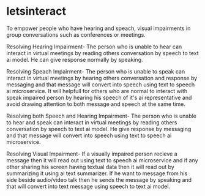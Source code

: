 # letsinteract
To empower people who have hearing and speach, visual impairments in group conversations such as conferences or meetings.

Resolving Hearing Impairment- The person who is unable to hear can interact in virtual meetings by reading others conversation by speech to text ai model. He can give response normally by speaking.

Resolving Speach Impairment- The person who is unable to speak can interact in virtual meetings by hearing others conversation and response by messaging and that message will convert into speech using text to speech ai microservice. It will helpfull for others who are normal to interact with speak impaired person by hearing his speech of it's ai representative and avoid drawing attention to both message and speech at the same time.

Resolving both Speech and Hearing Impairment- The person who is unable to hear and speak can interact in virtual meetings by reading others conversation by speech to text ai model. He give response by messaging and that message will convert into speech using text to speech ai microservice.

Resolving Visual Impairment- If a visually impaired person recieve a message then it will read out using text to speech ai microservice and if any other sharing his screen having textual data then it will read out by summarizing it using ai text summarizer. If he want to message from his side beside audio/video talk then he sends the message by speaking and that will convert into text message using speech to text ai model.
